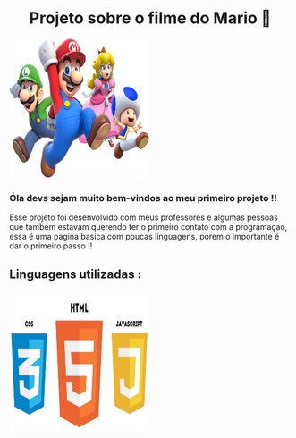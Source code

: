 <h1 align="center">Projeto sobre o filme do Mario 🍄</h1>

<img width="250px"  height="250px"
src="./src/imagens/super-mario-chars.png" alt="Foto do mario">  </img>

### Óla devs sejam muito bem-vindos ao meu primeiro projeto !!

Esse projeto foi desenvolvido com meus professores e algumas pessoas que também estavam  querendo ter o primeiro contato com a programaçao, essa é uma pagina basica com poucas linguagens, porem o importante é dar o primeiro passo !! 

## Linguagens utilizadas :

<img width="250px"  height="250px"
 src="./src/imagens/imagem completa.jpg" alt="foto das linguagens"></img>
